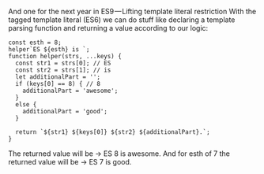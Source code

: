 And one for the next year in ES9 — Lifting template literal restriction With the tagged template literal (ES6) we can do
stuff like declaring a template parsing function and returning a value according to our logic:

```
const esth = 8;
helper`ES ${esth} is `;
function helper(strs, ...keys) {
  const str1 = strs[0]; // ES
  const str2 = strs[1]; // is
  let additionalPart = '';
  if (keys[0] == 8) { // 8
    additionalPart = 'awesome';
  }
  else {
    additionalPart = 'good';
  }

  return `${str1} ${keys[0]} ${str2} ${additionalPart}.`;
}
```

The returned value will be → ES 8 is awesome. And for esth of 7 the returned value will be → ES 7 is good.
